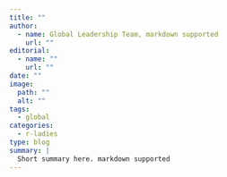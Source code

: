```yaml
---
title: ""
author:
  - name: Global Leadership Team, markdown supported
    url: ""
editorial:
  - name: ""
    url: ""
date: ""
image:
  path: ""
  alt: ""
tags:
  - global
categories:
  - r-ladies
type: blog
summary: |
  Short summary here. markdown supported
---
```


